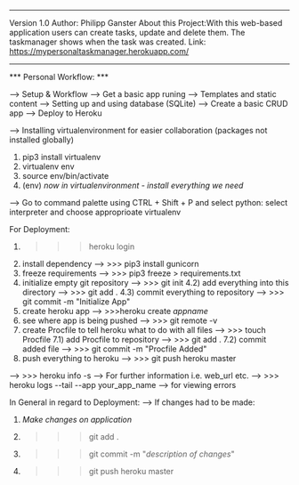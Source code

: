 ***
Version 1.0
Author: Philipp Ganster
About this Project:With this web-based application users can create tasks, update and delete them.
The taskmanager shows when the task was created.
Link: https://mypersonaltaskmanager.herokuapp.com/
***


*** Personal Workflow: ***

--> Setup & Workflow
--> Get a basic app runing
--> Templates and static content 
--> Setting up and using database (SQLite)
--> Create a basic CRUD app
--> Deploy to Heroku

--> Installing virtualenvironment for easier collaboration (packages not installed globally)
1) pip3 install virtualenv
2) virtualenv env
3) source env/bin/activate
4) (env) *now in virtualenvironment - install everything we need*

--> Go to command palette using CTRL + Shift + P and select python: select interpreter and choose approprioate virtualenv

For Deployment:
1) >>> heroku login
2) install dependency --> >>> pip3 install gunicorn
3) freeze requirements --> >>> pip3 freeze > requirements.txt
4) initialize empty git repository --> >>> git init
4.2) add everything into this directory --> >>> git add .
4.3) commit everything to repository --> >>> git commit -m "Initialize App"
5) create heroku app --> >>>heroku create *appname*
6) see where app is being pushed --> >>> git remote -v
7) create Procfile to tell heroku what to do with all files --> >>> touch Procfile
7.1) add Procfile to repository --> >>> git add .
7.2) commit added file --> >>> git commit -m "Procfile Added"
7) push everything to heroku --> >>> git push heroku master

--> >>> heroku info -s --> For further information i.e. web_url etc.
--> >>> heroku logs --tail --app your_app_name --> for viewing errors


In General in regard to Deployment:
--> If changes had to be made: 
1) *Make changes on application*
2) >>> git add .
3) >>> git commit -m "*description of changes*"
4) >>> git push heroku master
